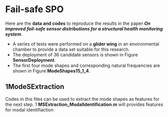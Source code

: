 # Fail-safe SPO
Here are the **data and codes** to reproduce the results in the paper ***On improved fail-safe sensor distributions for a structural health monitoring system***.

- A series of tests were performed on a **glider wing** in an environmental chamber to provide a data set suitable for this research. 
- The deployment of 36 candidate sensors is shown in Figure **SensorDeployment**.
- The first four mode shapes and corresponding natural frequencies are shown in Figure **ModeShapes15_1_4**.

## 1ModeSExtraction
Codes in this files can be used to extract the mode shapes as features for the next step.
1 **MSExtraction_ModalIdentification.m** will provides features for modal identifiaction
